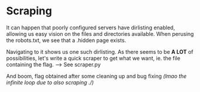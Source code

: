 # Scraping 
It can happen that poorly configured servers have dirlisting enabled, allowing us easy vision on the files and directories available. When perusing the robots.txt, we see that a .hidden page exists.

Navigating to it shows us one such dirlisting. As there seems to be <b>A LOT</b> of possibilities, let's write a quick scraper to get what we want, ie. the file containing the flag.
--> See scraper.py

And boom, flag obtained after some cleaning up and bug fixing *(lmao the infinite loop due to also scraping ./)*